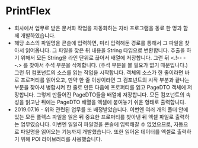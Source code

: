 # PrintFlex
- 회사에서 업무로 받은 문서화 작업을 자동화하는 자바 프로그램을 동료 한 명과 함께 개발하였습니다.
- 해당 소스의 파일명을 콘솔에 입력하면, 미리 입력해둔 경로를 통해서 그 파일을 찾아서 읽어옵니다. 그 파일을 찾은 뒤 내용을 String 타입으로 변환합니다. 추출을 하기 위해서 모든 String을 라인 단위로 끊어서 배열에 저장합니다. 그런 뒤 <.!-- --.> 를 찾아서 주석 부분을 삭제합니다. (주석 부분을 볼 필요가 없기 때문입니다.) 그런 뒤 컴포넌트의 소스를 읽는 작업을 시작합니다. 객체의 소스가 한 줄이라면 바로 프로퍼티를 읽어오고, 만약 한 줄 이상이라면 그 컴포넌트의 시작 부분과 끝나는 부분을 찾아서 병합시켜 한 줄로 만든 다음에 프로퍼티를 읽고 PageDTO 객체에 저장합니다. 그렇게 만들어진 PageDTO들을 배열에 저장합니다. 모든 컴포넌트의 속성을 읽고난 뒤에는 PageDTO 배열을 엑셀에 붙여놓기 쉬운 형태로 출력합니다.
- 2019.07.16 - 위와 관련된 업무를 또 배정받았습니다. 이번엔 여러 개의 폴더 안에 있는 모든 플렉스 파일을 읽은 뒤 중요한 프로퍼티를 찾아낸 뒤 엑셀 파일로 출력하는 업무였습니다. 이번엔 일일히 파일명을 콘솔에 입력해갈 수 없었으므로, 자동으로 파일명을 읽어오는 기능까지 개발했습니다. 또한 읽어온 데이터를 엑셀로 출력하기 위해 POI 라이브러리를 사용했습니다.
